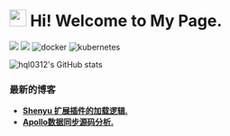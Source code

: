 <h1><img src="https://emojis.slackmojis.com/emojis/images/1531849430/4246/blob-sunglasses.gif?1531849430" width="30"/> Hi! Welcome to My Page.</h1>

<p>
  <img src="https://img.shields.io/badge/C%23-NetCore-blue"/>
  <img src="https://img.shields.io/badge/Java-red"/>
  <img alt="docker" src="https://img.shields.io/badge/Docker-white?logo=docker"/>
 <img alt="kubernetes" src="https://img.shields.io/badge/kubernetes-white?logo=kubernetes">
</p>


![hql0312's GitHub stats](https://github-readme-stats.vercel.app/api?username=hql0312)

<h3>最新的博客</h3>
<ul>
  <li><a href="https://shenyu.apache.org/zh/blog/Loader-SourceCode-Analysis-ExtLoader/"><b> Shenyu 扩展插件的加载逻辑.</i></li>
  <li><a href="https://shenyu.apache.org/zh/blog/DataSync-SourceCode-Analysis-Apollo-Data-Sync/"><b> Apollo数据同步源码分析.</i></li>
</ul>
